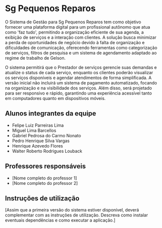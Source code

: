 # Sg Pequenos Reparos

  O Sistema de Gestão para Sg Pequenos Reparos tem como objetivo fornecer uma plataforma digital para um profissional autônomo que atua como 'faz tudo', permitindo a organização eficiente de sua agenda, a exibição de serviços e a interação com clientes. A solução busca minimizar a perda de oportunidades de negócio devido à falta de organização e dificuldades de comunicação, oferecendo ferramentas como categorização de serviços, filtros de pesquisa e um sistema de agendamento adaptado ao regime de trabalho de Gelson.

  O sistema permitirá que o Prestador de serviços gerencie suas demandas e atualize o status de cada serviço, enquanto os clientes poderão visualizar os serviços disponíveis e agendar atendimentos de forma simplificada. A versão inicial não incluirá um sistema de pagamento automatizado, focando na organização e na visibilidade dos serviços. Além disso, será projetado para ser responsivo e rápido, garantindo uma experiência acessível tanto em computadores quanto em dispositivos móveis.

## Alunos integrantes da equipe

* Felipe Luiz Parreiras Lima
* Miguel Lima Barcellos
* Gabriel Pedrosa do Carmo Nonato
* Pedro Henrique Silva Vargas
* Henrique Azevedo Flores
* Walter Roberto Rodrigues Louback

## Professores responsáveis

* [Nome completo do professor 1]
* [Nome completo do professor 2]

## Instruções de utilização

[Assim que a primeira versão do sistema estiver disponível, deverá complementar com as instruções de utilização. Descreva como instalar eventuais dependências e como executar a aplicação.]
